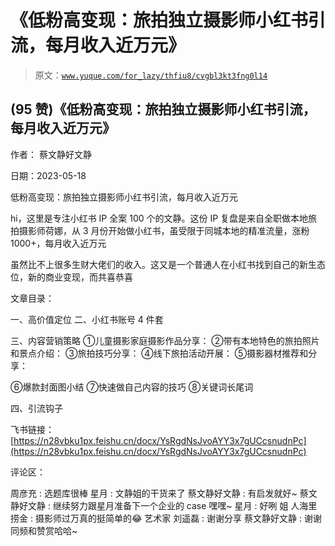 # 《低粉高变现：旅拍独立摄影师小红书引流，每月收入近万元》

> 原文：[`www.yuque.com/for_lazy/thfiu8/cvgbl3kt3fng0l14`](https://www.yuque.com/for_lazy/thfiu8/cvgbl3kt3fng0l14)



## (95 赞)《低粉高变现：旅拍独立摄影师小红书引流，每月收入近万元》 

作者： 蔡文静好文静 

日期：2023-05-18 

低粉高变现：旅拍独立摄影师小红书引流，每月收入近万元 

hi，这里是专注小红书 IP 全案 100 个的文静。这份 IP 复盘是来自全职做本地旅拍摄影师荷娜，从 3 月份开始做小红书，虽受限于同城本地的精准流量，涨粉 1000+，每月收入近万元 

虽然比不上很多生财大佬们的收入。这又是一个普通人在小红书找到自己的新生态位，新的商业变现，而共喜恭喜 

文章目录： 

一、高价值定位 二、小红书账号 4 件套 

三、内容营销策略 ①儿童摄影家庭摄影作品分享： ②带有本地特色的旅拍照片和景点介绍： ③旅拍技巧分享： ④线下旅拍活动开展： ⑤摄影器材推荐和分享： 

⑥爆款封面图小结 ⑦快速做自己内容的技巧 ⑧关键词长尾词 

四、引流钩子 

飞书链接：[https://n28vbku1px.feishu.cn/docx/YsRgdNsJvoAYY3x7gUCcsnudnPc](https://n28vbku1px.feishu.cn/docx/YsRgdNsJvoAYY3x7gUCcsnudnPc) 

评论区： 

周彦充 : 选题库很棒 星月 : 文静姐的干货来了 蔡文静好文静 : 有启发就好~ 蔡文静好文静 : 继续努力跟星月准备下一个企业的 case 嘿嘿~ 星月 : 好咧 姐 人海里捞金 : 摄影师过万真的挺简单的😂 艺术家 刘遥磊 : 谢谢分享 蔡文静好文静 : 谢谢同频和赞赏哈哈~